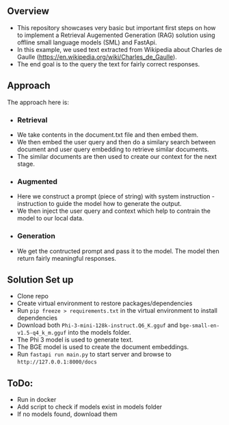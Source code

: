 ## Overview
- This repository showcases very basic but important first steps on how to implement a Retrieval Augemented Generation (RAG) solution using offline small language models (SML) and FastApi.
- In this example, we used text extracted from Wikipedia about Charles de Gaulle (https://en.wikipedia.org/wiki/Charles_de_Gaulle).
- The end goal is to the query the text for fairly correct responses.

## Approach
The approach here is:
 - ### Retrieval
  - We take contents in the document.txt file and then embed them.
  - We then embed the user query and then do a similary search between document and user query embedding to retrieve similar documents.
  - The similar documents are then used to create our context for the next stage.
 - ### Augmented
  - Here we construct a prompt (piece of string) with system instruction - instruction to guide the model how to generate the output. 
  - We then inject the user query and context which help to contrain the model to our local data. 
 - ### Generation
  - We get the contructed prompt and pass it to the model. The model then return fairly meaningful responses.
## Solution Set up
 - Clone repo
 - Create virtual environment to restore packages/dependencies
 - Run `pip freeze > requirements.txt` in the virtual environment to install dependencies
 - Download both `Phi-3-mini-128k-instruct.Q6_K.gguf` and `bge-small-en-v1.5-q4_k_m.gguf` into the models folder.
  - The Phi 3 model is used to generate text. 
  - The BGE model is used to create the document embeddings. 
 - Run `fastapi run main.py` to start server and browse to `http://127.0.0.1:8000/docs`

## ToDo:
 - Run in docker
 - Add script to check if models exist in models folder
  - If no models found, download them